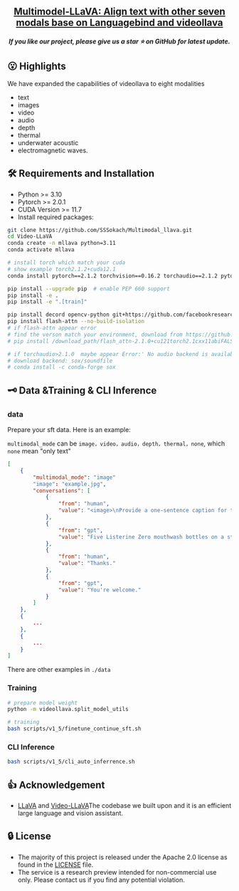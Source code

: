 <h2 align="center"> <a href="https://arxiv.org/abs/2311.10122">Multimodel-LLaVA: Align text with other seven modals base on Languagebind and videollava</a></h2>
<h5 align="center"> If you like our project, please give us a star ⭐ on GitHub for latest update.  </h2>



## 😮 Highlights

We have expanded the capabilities of videollava to eight modalities
- text
- images
- video
- audio
- depth
- thermal
- underwater acoustic
- electromagnetic waves.


## 🛠️ Requirements and Installation
* Python >= 3.10
* Pytorch >= 2.0.1
* CUDA Version >= 11.7
* Install required packages:
```bash
git clone https://github.com/SSSokach/Multimodal_llava.git
cd Video-LLaVA
conda create -n mllava python=3.11
conda activate mllava

# install torch which match your cuda
# show example torch2.1.2+cuda12.1
conda install pytorch==2.1.2 torchvision==0.16.2 torchaudio==2.1.2 pytorch-cuda=12.1 -c pytorch -c nvidia

pip install --upgrade pip  # enable PEP 660 support
pip install -e .
pip install -e ".[train]"

pip install decord opencv-python git+https://github.com/facebookresearch/pytorchvideo.git@28fe037d212663c6a24f373b94cc5d478c8c1a1d
pip install flash-attn --no-build-isolation
# if flash-attn appear error
# find the verson match your environment, download from https://github.com/Dao-AILab/flash-attention/releases , and install it manually
# pip install /download_path/flash_attn-2.1.0+cu121torch2.1cxx11abiFALSE-cp311-cp311-linux_x86_64.whl

# if torchaudio>2.1.0  maybe appear Error:' No audio backend is available.'
# download backend: sox/soundfile
# conda install -c conda-forge sox
```

## 🗝️ Data &Training & CLI Inference

### data

Prepare your sft data. Here is an example:

`multimodal_mode`  can be `image，video，audio，depth，thermal，none`, which `none` mean "only text"

```json
[
    {
        "multimodal_mode": "image"
        "image": "example.jpg",
        "conversations": [
            {
                "from": "human",
                "value": "<image>\nProvide a one-sentence caption for the provided image.\nReference OCR token: LESS, IN, LESS, IN, SE, TENSE, ZERO, ALHC, ZERO, ALDL, LESS, INTENSE, $S, INTENSE, COHOL, RO, ALCOHOL, ZERO, ALCOHOL, LISTER, ERINE, ZER, LISTER, ZER, LISTERINE, ZERO, STERINE, ERO, MOUTHW, ProventoKill, MOUTHW, ZERO, MOUTH, Millions, Proven, illMillions, Contact, Germs, MOUTHWAS, ermstha, Cause, Breathon, Proven, Kill, Millions, Germs, CLEANMINT, Breath, Contact, CLEANMINT"
            },
            {
                "from": "gpt",
                "value": "Five Listerine Zero mouthwash bottles on a store shelf."
            },
            {
                "from": "human",
                "value": "Thanks."
            },
            {
                "from": "gpt",
                "value": "You're welcome."
            }
        ]
    },
    {
        ...
    },
    {
        ...
    }
]
```

There are other examples in `./data`

### Training

```bash
# prepare model weight
python -m videollava.split_model_utils

# training
bash scripts/v1_5/finetune_continue_sft.sh
```

### CLI Inference 

```bash
bash scripts/v1_5/cli_auto_inferrence.sh
```



## 👍 Acknowledgement

* [LLaVA](https://github.com/haotian-liu/LLaVA) and [Video-LLaVA](https://github.com/PKU-YuanGroup/Video-LLaVA)The codebase we built upon and it is an efficient large language and vision assistant.

## 🔒 License
* The majority of this project is released under the Apache 2.0 license as found in the [LICENSE](https://github.com/PKU-YuanGroup/Video-LLaVA/blob/main/LICENSE) file.
* The service is a research preview intended for non-commercial use only. Please contact us if you find any potential violation.
